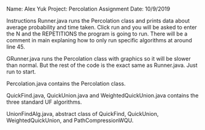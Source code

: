 Name: Alex Yuk
Project: Percolation Assignment
Date: 10/9/2019

Instructions
Runner.java runs the Percolation class and prints data about average probability and time taken. Click run and you will be asked to enter the N and the REPETITIONS the program is going to run. There will be a comment in main explaning how to only run specific algorithms at around line 45.

GRunner.java runs the Percolation class with graphics so it will be slower than normal. But the rest of the code is the exact same as Runner.java. Just run to start.

Percolation.java contains the Percolation class.

QuickFind.java, QuickUnion.java and WeightedQuickUnion.java contains the three standard UF algorithms.

UnionFindAlg.java, abstract class of QuickFind, QuickUnion, WeightedQuickUnion, and PathCompressionWQU.

